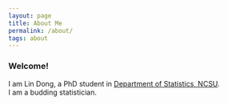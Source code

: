 ```yaml
---
layout: page
title: About Me
permalink: /about/
tags: about
---
```

### Welcome!
I am Lin Dong, a PhD student in [Department of Statistics, NCSU](http://www.stat.ncsu.edu).  
I am a budding statistician. 
